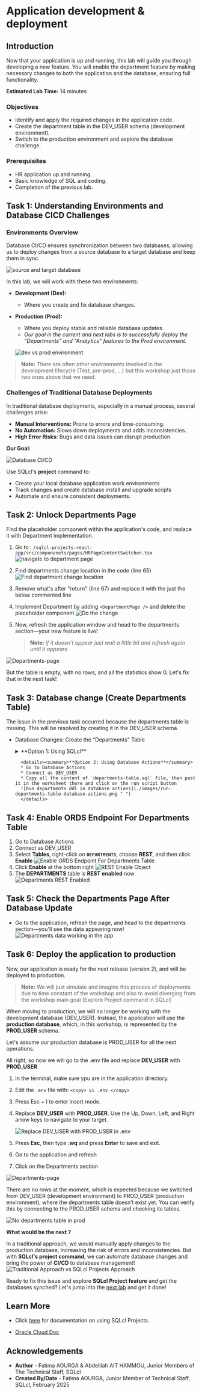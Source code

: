 # Application development & deployment

## Introduction

Now that your application is up and running, this lab will guide you through developing a new feature. You will enable the department feature by making necessary changes to both the application and the database, ensuring full functionality.

**Estimated Lab Time:** 14 minutes

### **Objectives**

* Identify and apply the required changes in the application code.
* Create the department table in the DEV_USER schema (development environment).
* Switch to the production environment and explore the database challenge.

### **Prerequisites**

* HR application up and running.
* Basic knowledge of SQL and coding.
* Completion of the previous lab.

## Task 1: Understanding Environments and Database CICD Challenges

### **Environments Overview**

Database CI/CD ensures synchronization between two databases, allowing us to deploy changes from a source database to a target database and keep them in sync.

![source and target database](./images/source-target-database.png " " )

In this lab, we will work with these two environments:

* **Development (Dev):**
    * Where you create and fix database changes.
* **Production (Prod):**
    * Where you deploy stable and reliable database updates.
    * *Our goal in the current and next labs is to successfully deploy the “Departments” and “Analytics” features to the Prod environment.*

    ![dev vs prod environment](./images/dev-vs-prod.png " " )

>**Note:** There are often other environments involved in the development lifecycle (Test, pre-prod, ...) but this workshop just those two ones above that we need.


### **Challenges of Traditional Database Deployments**
In traditional database deployments, especially in a manual process, several challenges arise:

* **Manual Interventions:** Prone to errors and time-consuming.
* **No Automation:** Slows down deployments and adds inconsistencies.
* **High Error Risks:** Bugs and data issues can disrupt production.

**Our Goal:**

![Database CI/CD](./images/cicd.png " " )

Use SQLcl's **project** command to:

* Create your local database application work environments
* Track changes and create database install and upgrade scripts
* Automate and ensure consistent deployments.

<!--* Deploy with minimal risk.
* Automate and ensure consistent deployments.
* Speed up feature delivery.
* Gain practical experience for real-world database projects.-->

## Task 2: Unlock Departments Page

Find the placeholder component within the application's code, and replace it with Department implementation.

1. Go to : `/sqlcl-projects-react-app/src/componenets/pages/HRPageContentSwitcher.tsx`
![navigate to department page](./images/navigate-to-hr-page-content-switcher.png " ")
2. Find departments change location in the code (line 65)
![Find department change location](./images/find-change-location.png " ")
3. Remove what's after "return" (line 67) and replace it with the just the below commented line
4. Implement Department by adding `<DepartmentPage />` and delete the placeholder component
![Do the change](./images/department-feature-implemented.png " ")
5. Now, refresh the application window and head to the departments section—your new feature is live!

    >**Note:** *if it doesn't appear just wait a little bit and refresh again until it appears*

![Departments-page](./images/departments-page-unlocked.png " ")

But the table is empty, with no rows, and all the statistics show 0. Let's fix that in the next task!

## Task 3: Database change (Create Departments Table)

The issue in the previous task occurred because the departments table is missing. This will be resolved by creating it in the DEV_USER schema.

* Database Changes: Create the "Departments" Table

    <details><summary>**Option 1: Using SQLcl**</summary>
    * Go to the application folder in the left side and double click on the **scripts** folder
    ![Scripts folder](./images/scripts-folder.png " ")
    * Double click on departments_table.sql to see the table ddl and data to insert
    ![Departments ddl and data](./images/departments-table.png " ")
    * Execute the previous sql file in SQLcl starting by the ddl then the inserts

        >**Note:** Make sure you are in the scripts directory before executing the sql file in SQLcl.

        ```
        <copy>
            cd /home/oracle/assets/workshops/sqlcl-projects-react-app/scripts/
        </copy>
        ```
        ```
        <copy>
            @departments_table.sql
        </copy>
        ```
        ![Departments ddl and data executed](./images/departments-table-executed.png " ")
    </details>

        <details><summary>**Option 2: Using Database Actions**</summary>
        * Go to Database Actions
        * Connect as DEV_USER
        * Copy all the content of `departments-table.sql` file, then past it in the worksheet there and click on the run script button
        ![Run departments ddl in database actions](./images/run-departments-table-database-actions.png " ")
        </details>

## Task 4: Enable ORDS Endpoint For Departments Table

1. Go to Database Actions
2. Connect as DEV_USER
3. Select **Tables**, right-click on **`DEPARTMENTS`**, choose **REST**, and then click **Enable**
![Enable ORDS Endpoint For Departments Table](./images/enable-ords-for-departments.png " ")
4. Click **Enable** at the bottom right
![REST Enable Object](./images/rest-enable-object.png " ")
5. The **DEPARTMENTS** table is **REST enabled** now
![Departments REST Enabled](./images/departments-rest-enabled.png " ")

## Task 5: Check the Departments Page After Database Update

* Go to the application, refresh the page, and head to the departments section—you'll see the data appearing now!
![Departments data working in the app](./images/departments-data-appearing-in-the-app.png " ")

## Task 6: Deploy the application to production

Now, our application is ready for the next release (version 2), and will be deployed to production.

>**Note:** We will just simulate and imagine this process of deployments due to time constant of the workshop and also to avoid diverging from the workshop main goal (Explore Project command in SQLcl)

When moving to production, we will no longer be working with the development database (DEV\_USER). Instead, the application will use the **production database**, which, in this workshop, is represented by the **PROD\_USER** schema.

Let's assume our production database is PROD_USER for all the next operations.

All right, so now we will go to the .env file and replace **DEV\_USER** with **PROD\_USER**

1. In the terminal, make sure ypu are in the application directory.

2. Edit the `.env` file with:
            ```
        <copy>
            vi .env
        </copy>
        ```

3. Press Esc + I to enter insert mode.

4. Replace **DEV\_USER** with **PROD\_USER**. Use the Up, Down, Left, and Right arrow keys to navigate to your target.

    ![Replace DEV_USER with PROD_USER in .env](./images/replace-dev-to-prod-user.png " ")

5. Press **Esc**, then type **:wq** and press **Enter** to save and exit.

6. Go to the application and refresh

7. Click on the Departments section

![Departments-page](./images/departments-unlocked.png " ")

There are no rows at the moment, which is expected because we switched from DEV\_USER (development environment) to PROD\_USER (production environment), where the departments table doesn’t exist yet. You can verify this by connecting to the PROD_USER schema and checking its tables.

![No departments table in prod](./images/prod-user-tables.png " ")

**What would be the next ?**

In a traditional approach, we would manually apply changes to the production database, increasing the risk of errors and inconsistencies. But with **SQLcl's project command**, we can automate database changes and bring the power of **CI/CD** to database management!
![Traditional Approach vs SQLcl Projects Approach](./images/traditional-approach-vs-projects.png " ")

Ready to fix this issue and explore **SQLcl Project feature** and get the databases synched? Let's jump into the [next lab](#next) and get it done!

<!--Let's fix this issue and dive into SQLcl Projects in the next lab!-->

## Learn More

* Click [here](https://docs.oracle.com/en/database/oracle/sql-developer-command-line/24.3/sqcug/introduction.html?utm_source=pocket_shared) for documentation on using SQLcl Projects.

* [Oracle Cloud Doc](https://www.oracle.com/cloud/)

## Acknowledgements

* **Author** - Fatima AOURGA & Abdelilah AIT HAMMOU, Junior Members of The Technical Staff, SQLcl
* **Created By/Date** - Fatima AOURGA, Junior Member of Technical Staff, SQLcl, February 2025